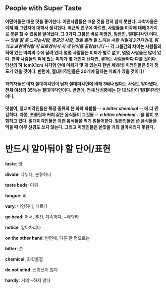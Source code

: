 ## People with Super Taste

#### 어떤이들은 매운 맛을 좋아한다. 어떤사람들은 매운 것을 전혀 참지 못한다. 과학자들은 이제 왜 그런지에 대해서 생각한다. 최근의 연구에 따르면, 사람들을 미각에 대해 3가지로 분류 할 수 있음을 알아냈다. 그 3가지 그룹은 바로 미맹인, 일반인, 절대미각인 이다. -- _맛을 잘 못 느끼는사람, 평균인 사람, 맛을 졸라 잘 느끼는 사람 이렇게 3가지인데, 뭐라고 표현해야할 지 모르겠어서 저 세 단어를 골랐습니다_ -- 각 그룹간의 차이는 사람들의 혀에 있는 미뢰의 수에 달려 있다.몇몇 사람들은 미뢰가 별로 없고, 몇몇 사람들은 많이 있다. 만약 사람들의 혀에 있는 미뢰가 몇 개인지 센다면, 결과는 사람들마다 다를 것이다. 당신의 혀 1cmX1cm 사각형 안에 미뢰가 몇 개 있는지 한번 세봐라! 미맹인들은 5개 정도가 있을 것이다. 반면에, 절대미각인들은 30개에 달하는 미뢰가 있을 것이다!

#### 과학자들은 여자 절대미각인이 남자 절대미각인에 비해 3배나 많다는 사실도 알아냈다. 전체 여성의 35%는 절대미각인이다. 반면에, 전체 남성중에는 단 10%만이 절대미각인이다.

#### 덧붙여, 절대미각인들은 특정 종류의 쓴 화학 화합물 -- _a bitter chemical_ -- 에 더 민감하다. 자몽, 초콜릿과 커피 같은 음식들이 그것들 -- _a bitter chemical_ --을 많이 포함하고 있다. 절대미각인들은 이런 음식들을 먹기 힘들어한다. 일반인들은 쓴 음식들을 먹을 때 아무 신경도 쓰지 않는다. 그리고 미맹인들은 쓴맛을 거의 알아치리지 못한다.

# 반드시 알아둬야 할 단어/표현

**taste**: 맛

**divide**: 나누다, 분류하다

**taste buds**: 미뢰

**tongue**: 혀

**vary**: 다양하다, 다르다

**go head**: 어서, 추진, 계속하다, ~해봐라

**notice**: 알아차리다

**on the other hand**: 반면에, 다른 한 편으로는

**bitter**: 쓴

**chemical**: 화학물질

**do not mind**: 신경쓰지 않다

**hardly**: 거의 ~하지 않다
